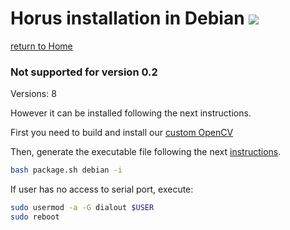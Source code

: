 # Horus installation in Debian ![][debian-logo]

[return to Home](../../README.md)

### Not supported for version 0.2

Versions: 8

However it can be installed following the next instructions.

First you need to build and install our [custom OpenCV](https://github.com/bqlabs/opencv/wiki/Build)

Then, generate the executable file following the next [instructions](../development/ubuntu.md).

```bash
bash package.sh debian -i
```

If user has no access to serial port, execute:

```bash
sudo usermod -a -G dialout $USER
sudo reboot
```

[debian-logo]: ../images/debian.png
